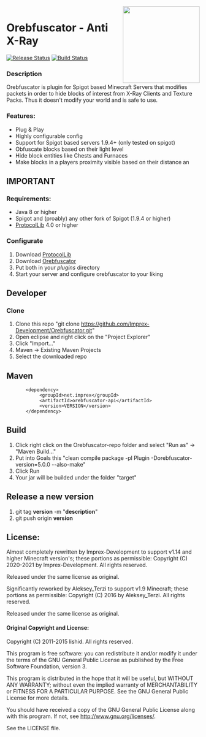 <img align="right" src="https://user-images.githubusercontent.com/8127996/90168671-bb49c780-dd9d-11ea-989d-479f8c1f3ea3.png" height="200" width="200">

# Orebfuscator - Anti X-Ray
[![Release Status](https://github.com/Imprex-Development/Orebfuscator/workflows/Releases/badge.svg)](https://github.com/Imprex-Development/Orebfuscator/releases/latest) [![Build Status](https://github.com/Imprex-Development/Orebfuscator/workflows/Build/badge.svg)](https://github.com/Imprex-Development/Orebfuscator/actions?query=workflow%3ABuild)

### Description
Orebfuscator is plugin for Spigot based Minecraft Servers that modifies packets in order to hide blocks of interest from X-Ray Clients and Texture Packs. Thus it doesn't modify your world and is safe to use.



### Features:
* Plug & Play
* Highly configurable config
* Support for Spigot based servers 1.9.4+ (only tested on spigot)
* Obfuscate blocks based on their light level
* Hide block entities like Chests and Furnaces
* Make blocks in a players proximity visible based on their distance an

## IMPORTANT

### Requirements:
- Java 8 or higher
- Spigot and (proably) any other fork of Spigot (1.9.4 or higher)
- [ProtocolLib](https://www.spigotmc.org/resources/protocollib.1997) 4.0 or higher

### Configurate
1. Download [ProtocolLib](https://github.com/dmulloy2/ProtocolLib/releases)
2. Download [Orebfuscator](https://github.com/Imprex-Development/Orebfuscator/releases)
3. Put both in your *plugins* directory
4. Start your server and configure orebfuscator to your liking

## Developer

### Clone
1. Clone this repo "git clone https://github.com/Imprex-Development/Orebfuscator.git"
2. Open eclipse and right click on the "Project Explorer"
3. Click "Import..."
4. Maven -> Existing Maven Projects
5. Select the downloaded repo

## Maven
```maven
       <dependency>
            <groupId>net.imprex</groupId>
            <artifactId>orebfuscator-api</artifactId>
            <version>VERSION</version>
       </dependency>
```

## Build
1. Click right click on the Orebfuscator-repo folder and select "Run as" -> "Maven Build..."
2. Put into Goals this "clean compile package -pl Plugin -Dorebfuscator-version=5.0.0 --also-make"
3. Click Run
4. Your jar will be builded under the folder "target"

## Release a new version
1. git tag **version** -m "**description**"
2. git push origin **version**

## License:

Almost completely rewritten by Imprex-Development to support v1.14 and higher Minecraft version's; these portions as permissible:
Copyright (C) 2020-2021 by Imprex-Development. All rights reserved.

Released under the same license as original.

Significantly reworked by Aleksey_Terzi to support v1.9 Minecraft; these portions as permissible:
Copyright (C) 2016 by Aleksey_Terzi. All rights reserved.

Released under the same license as original.

#### Original Copyright and License:

Copyright (C) 2011-2015 lishid.  All rights reserved.

This program is free software: you can redistribute it and/or modify
it under the terms of the GNU General Public License as published by
the Free Software Foundation,  version 3.

This program is distributed in the hope that it will be useful,
but WITHOUT ANY WARRANTY; without even the implied warranty of
MERCHANTABILITY or FITNESS FOR A PARTICULAR PURPOSE.  See the
GNU General Public License for more details.

You should have received a copy of the GNU General Public License
along with this program. If not, see <http://www.gnu.org/licenses/>.

See the LICENSE file.
